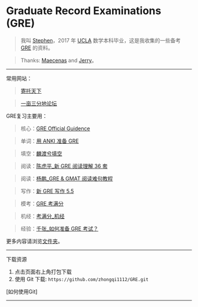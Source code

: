 # Graduate Record Examinations (GRE)

 > 我叫 [Stephen]，2017 年 [UCLA] 数学本科毕业，这是我收集的一些备考 [GRE](https://www.ets.org/gre) 的资料。
 
 > Thanks: [Maecenas] and [Jerry]。

***

常用网站：
  
  > [寄托天下]
  
  > [一亩三分地论坛]

GRE复习主要用：
  
  > 核心：[GRE Official Guidence]
  
  > 单词：[用 ANKI 准备 GRE]
 
  > 填空：[麟渡兮填空]
  
  > 阅读：[陈虎平_新 GRE 阅读理解 36 套]
    
  > 阅读：[杨鹏_GRE & GMAT 阅读难句教程]
  
  > 写作：[新 GRE 写作 5.5]
  
  > 模考：[GRE 考满分]
  
  > 机经：[考满分_机经]
  
  > 经验：[千张_如何准备 GRE 考试？]

 更多内容请浏览[文件夹]。

***

下载资源

1. 点击页面右上角打包下载
2. 使用 Git 下载: `https://github.com/zhongqi1112/GRE.git`

[如何使用Git]

***

[UCLA]: http://www.ucla.edu/
[Stephen]: https://stephenwang.me/
[Maecenas]: https://github.com/Maecenas/Master_US/
[Jerry]: https://github.com/hot13399/FLY_US/

[寄托天下]: http://bbs.gter.net/
[一亩三分地论坛]: http://www.1point3acres.com/

[GRE Official Guidence]: https://github.com/zhongqi1112/GRE/tree/master/GRE%20Guidance/recommended
[用 ANKI 准备 GRE]: https://github.com/zhongqi1112/GRE/tree/master/%E5%8D%95%E8%AF%8D/recommended/ANKI
[麟渡兮填空]: https://github.com/zhongqi1112/GRE/blob/master/%E5%A1%AB%E7%A9%BA/recommended/%E9%BA%9F%E6%B8%A1%E5%85%AE%E5%A1%AB%E7%A9%BA%20(%E6%B0%91%E5%9C%8B103%E5%B9%B412%E6%9C%88%E7%89%88)_%E5%85%A8.pdf
[陈虎平_新 GRE 阅读理解 36 套]: https://github.com/zhongqi1112/GRE/blob/master/%E9%98%85%E8%AF%BB/recommended/%E9%99%88%E8%99%8E%E5%B9%B3_%E6%96%B0GRE%E9%98%85%E8%AF%BB%E7%90%86%E8%A7%A336%E5%A5%97.pdf
[杨鹏_GRE & GMAT 阅读难句教程]: https://github.com/zhongqi1112/GRE/blob/master/%E9%98%85%E8%AF%BB/recommended/%E6%9D%A8%E9%B9%8FGRE%E9%95%BF%E9%9A%BE%E5%8F%A5.doc
[新 GRE 写作 5.5]: https://github.com/zhongqi1112/GRE/blob/master/%E5%86%99%E4%BD%9C/%E6%96%B0GRE%E5%86%99%E4%BD%9C5.5.pdf
[GRE 考满分]: https://gre.kmf.com/
[考满分_机经]: https://github.com/zhongqi1112/GRE/tree/master/%E6%9C%BA%E7%BB%8F/recommended
[千张_如何准备 GRE 考试？]: https://www.zhihu.com/question/19767285/answer/149894118
[文件夹]: https://github.com/zhongqi1112/GRE/

[了解如何使用Git]: https://github.com/zhongqi1112/GRE/blob/master/HowToUseGit.md
